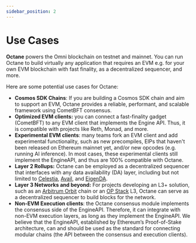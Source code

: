 ```yaml
---
sidebar_position: 2
---
```


# Use Cases

**Octane** powers the Omni blockchain on testnet and mainnet. You can run Octane to build virtually any application that requires an EVM e.g. for your own EVM blockchain with fast finality, as a decentralized sequencer, and more.

Here are some potential use cases for Octane:

- **Cosmos SDK Chains**: If you are building a Cosmos SDK chain and aim to support an EVM, Octane provides a reliable, performant, and scalable framework using CometBFT consensus.
- **Optimized EVM clients:** you can connect a fast-finality gadget (CometBFT) to any EVM client that implements the Engine API. Thus, it is compatible with projects like Reth, Monad, and more.
- **Experimental EVM clients**: many teams fork an EVM client and add experimental functionality, such as new precompiles, EIPs that haven't been released on Ethereum mainnet yet, and/or new opcodes (e.g. running AI inference). In most cases, these experimental clients still implement the EngineAPI, and thus are 100% compatible with Octane.
- **Layer 2 Rollups:** Octane can be employed as a decentralized sequencer that interfaces with any data availability (DA) layer, including but not limited to [Celestia](https://docs.celestia.org/learn/how-celestia-works/data-availability-layer), [Avail](https://docs.availproject.org/docs/introduction-to-avail/avail-da), and [EigenDA](https://docs.eigenlayer.xyz/eigenda/overview).
- **Layer 3 Networks and beyond:** For projects developing an L3+ solution, such as an [Arbitrum Orbit](https://docs.arbitrum.io/launch-orbit-chain/orbit-gentle-introduction) chain or an [OP Stack](https://docs.optimism.io/) L3, Octane can serve as a decentralized sequencer to build blocks for the network.
- **Non-EVM Execution clients**: the Octane consensus module implements the consensus side of the EngineAPI. Therefore, it can integrate with non-EVM execution layers, as long as they implement the EngineAPI. We believe that the EngineAPI, established by Ethereum’s Proof-of-Stake architecture, can and should be used as the standard for connecting modular chains (the API between the consensus and execution clients).

